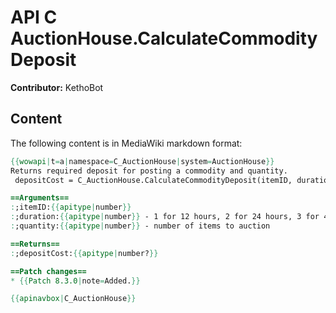 # API C AuctionHouse.CalculateCommodityDeposit

**Contributor:** KethoBot

## Content

The following content is in MediaWiki markdown format:

```mediawiki
{{wowapi|t=a|namespace=C_AuctionHouse|system=AuctionHouse}}
Returns required deposit for posting a commodity and quantity.
 depositCost = C_AuctionHouse.CalculateCommodityDeposit(itemID, duration, quantity)

==Arguments==
:;itemID:{{apitype|number}}
:;duration:{{apitype|number}} - 1 for 12 hours, 2 for 24 hours, 3 for 48 hours
:;quantity:{{apitype|number}} - number of items to auction

==Returns==
:;depositCost:{{apitype|number?}}

==Patch changes==
* {{Patch 8.3.0|note=Added.}}

{{apinavbox|C_AuctionHouse}}
```